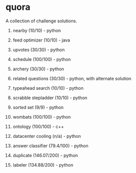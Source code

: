 # quora
A collection of challenge solutions.

1. nearby (10/10) - python

2. feed optimizer (10/10) - java

3. upvotes (30/30) - python

4. schedule (100/100) - python

5. archery (30/30) - python

6. related questions (30/30) - python, with alternate solution

7. typeahead search (10/10) - python

8. scrabble stepladder (10/10) - python

9. sorted set (9/9) - python

10. wombats (100/100) - python

11. ontology (100/100) - c++

12. datacenter cooling (n/a) - python

13. answer classifier (79.4/100) - python

14. duplicate (146.07/200) - python

15. labeler (134.88/200) - python

